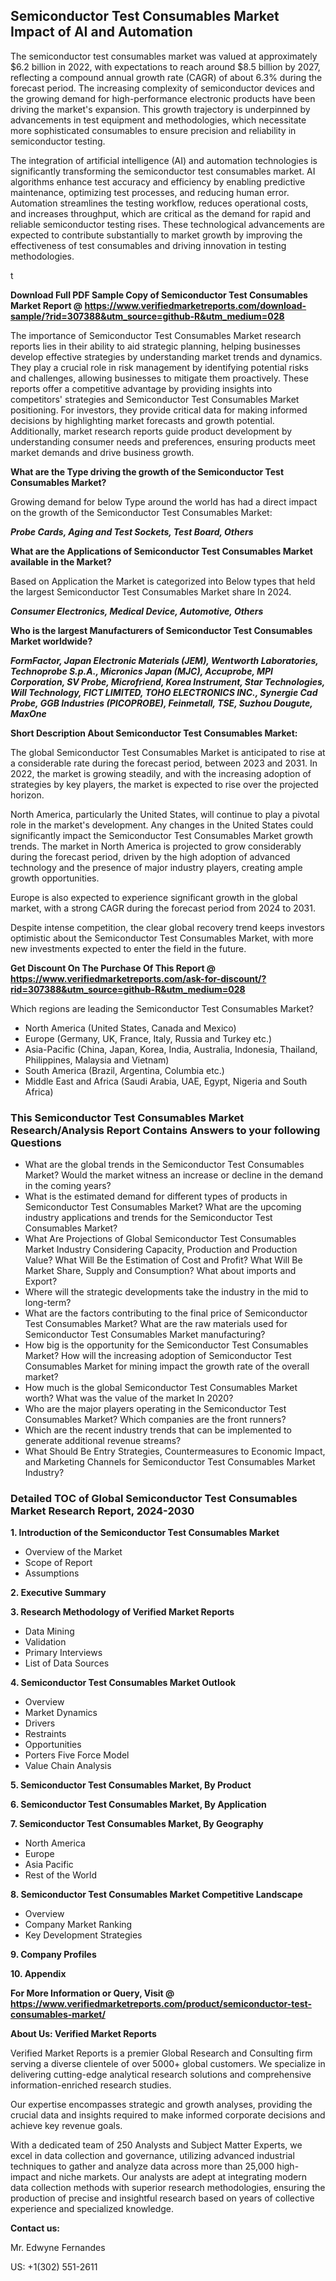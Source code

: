 <h2>Semiconductor Test Consumables Market Impact of AI and Automation</h2><p>The semiconductor test consumables market was valued at approximately $6.2 billion in 2022, with expectations to reach around $8.5 billion by 2027, reflecting a compound annual growth rate (CAGR) of about 6.3% during the forecast period. The increasing complexity of semiconductor devices and the growing demand for high-performance electronic products have been driving the market's expansion. This growth trajectory is underpinned by advancements in test equipment and methodologies, which necessitate more sophisticated consumables to ensure precision and reliability in semiconductor testing.</p><p>The integration of artificial intelligence (AI) and automation technologies is significantly transforming the semiconductor test consumables market. AI algorithms enhance test accuracy and efficiency by enabling predictive maintenance, optimizing test processes, and reducing human error. Automation streamlines the testing workflow, reduces operational costs, and increases throughput, which are critical as the demand for rapid and reliable semiconductor testing rises. These technological advancements are expected to contribute substantially to market growth by improving the effectiveness of test consumables and driving innovation in testing methodologies.</p>t</p><p id="" class=""><strong>Download Full PDF Sample Copy of Semiconductor Test Consumables Market Report @ <a href="https://www.verifiedmarketreports.com/download-sample/?rid=307388&utm_source=github-R&utm_medium=028" target="_blank">https://www.verifiedmarketreports.com/download-sample/?rid=307388&utm_source=github-R&utm_medium=028</a></strong></p><p>The importance of&nbsp;Semiconductor Test Consumables Market research reports lies in their ability to aid strategic planning, helping businesses develop effective strategies by understanding market trends and dynamics. They play a crucial role in risk management by identifying potential risks and challenges, allowing businesses to mitigate them proactively. These reports offer a competitive advantage by providing insights into competitors' strategies and Semiconductor Test Consumables Market positioning. For investors, they provide critical data for making informed decisions by highlighting market forecasts and growth potential. Additionally, market research reports guide product development by understanding consumer needs and preferences, ensuring products meet market demands and drive business growth.</p><p><strong>What are the&nbsp;Type driving the growth of the Semiconductor Test Consumables Market?</strong></p><p id="" class="">Growing demand for below Type around the world has had a direct impact on the growth of the Semiconductor Test Consumables Market:</p><em><strong>Probe Cards, Aging and Test Sockets, Test Board, Others</strong></em></p><strong>What are the&nbsp;Applications&nbsp;of Semiconductor Test Consumables Market available in the Market?</strong></p><p id="" class="">Based on Application the Market is categorized into Below types that held the largest Semiconductor Test Consumables Market share In 2024.</p><em><strong>Consumer Electronics, Medical Device, Automotive, Others</strong></em></p><strong>Who is the largest Manufacturers of Semiconductor Test Consumables Market worldwide?</strong></p><p><em><strong>FormFactor, Japan Electronic Materials (JEM), Wentworth Laboratories, Technoprobe S.p.A., Micronics Japan (MJC), Accuprobe, MPI Corporation, SV Probe, Microfriend, Korea Instrument, Star Technologies, Will Technology, FICT LIMITED, TOHO ELECTRONICS INC., Synergie Cad Probe, GGB Industries (PICOPROBE), Feinmetall, TSE, Suzhou Dougute, MaxOne</strong></em></p><p id="" class=""><strong>Short Description About Semiconductor Test Consumables Market:</strong></p><p>The global Semiconductor Test Consumables Market is anticipated to rise at a considerable rate during the forecast period, between 2023 and 2031. In 2022, the market is growing steadily, and with the increasing adoption of strategies by key players, the market is expected to rise over the projected horizon.</p><p>North America, particularly the United States, will continue to play a pivotal role in the market's development. Any changes in the United States could significantly impact the Semiconductor Test Consumables Market growth trends. The market in North America is projected to grow considerably during the forecast period, driven by the high adoption of advanced technology and the presence of major industry players, creating ample growth opportunities.</p><p>Europe is also expected to experience significant growth in the global market, with a strong CAGR during the forecast period from 2024 to 2031.</p><p>Despite intense competition, the clear global recovery trend keeps investors optimistic about the Semiconductor Test Consumables Market, with more new investments expected to enter the field in the future.</p><p id="" class=""><strong>Get Discount On The Purchase Of This Report @ <a href="https://www.verifiedmarketreports.com/ask-for-discount/?rid=307388&utm_source=github-R&utm_medium=028" target="_blank">https://www.verifiedmarketreports.com/ask-for-discount/?rid=307388&utm_source=github-R&utm_medium=028</a></strong></p>Which regions are leading the Semiconductor Test Consumables Market?</p><ul><li>North America (United States, Canada and Mexico)</li><li>Europe (Germany, UK, France, Italy, Russia and Turkey etc.)</li><li>Asia-Pacific (China, Japan, Korea, India, Australia, Indonesia, Thailand, Philippines, Malaysia and Vietnam)</li><li>South America (Brazil, Argentina, Columbia etc.)</li><li>Middle East and Africa (Saudi Arabia, UAE, Egypt, Nigeria and South Africa)</li></ul><h3 id="" class="">This Semiconductor Test Consumables Market Research/Analysis Report Contains Answers to your following Questions</h3><ul><li>What are the global trends in the Semiconductor Test Consumables Market? Would the market witness an increase or decline in the demand in the coming years?</li><li>What is the estimated demand for different types of products in Semiconductor Test Consumables Market? What are the upcoming industry applications and trends for the Semiconductor Test Consumables Market?</li><li>What Are Projections of Global Semiconductor Test Consumables Market Industry Considering Capacity, Production and Production Value? What Will Be the Estimation of Cost and Profit? What Will Be Market Share, Supply and Consumption? What about imports and Export?</li><li>Where will the strategic developments take the industry in the mid to long-term?</li><li>What are the factors contributing to the final price of Semiconductor Test Consumables Market? What are the raw materials used for Semiconductor Test Consumables Market manufacturing?</li><li>How big is the opportunity for the Semiconductor Test Consumables Market? How will the increasing adoption of Semiconductor Test Consumables Market for mining impact the growth rate of the overall market?</li><li>How much is the global Semiconductor Test Consumables Market worth? What was the value of the market In 2020?</li><li>Who are the major players operating in the Semiconductor Test Consumables Market? Which companies are the front runners?</li><li>Which are the recent industry trends that can be implemented to generate additional revenue streams?</li><li>What Should Be Entry Strategies, Countermeasures to Economic Impact, and Marketing Channels for Semiconductor Test Consumables Market Industry?</li></ul><h3 id="" class="">Detailed TOC of Global Semiconductor Test Consumables Market Research Report, 2024-2030</h3><p id="" class=""><strong>1. Introduction of the Semiconductor Test Consumables Market</strong></p><ul><li>Overview of the Market</li><li>Scope of Report</li><li>Assumptions</li></ul><p id="" class=""><strong>2. Executive Summary</strong></p><p id="" class=""><strong>3. Research Methodology of Verified Market Reports</strong></p><ul><li>Data Mining</li><li>Validation</li><li>Primary Interviews</li><li>List of Data Sources</li></ul><p id="" class=""><strong>4. Semiconductor Test Consumables Market Outlook</strong></p><ul><li>Overview</li><li>Market Dynamics</li><li>Drivers</li><li>Restraints</li><li>Opportunities</li><li>Porters Five Force Model</li><li>Value Chain Analysis</li></ul><p id="" class=""><strong>5. Semiconductor Test Consumables Market, By Product</strong></p><p id="" class=""><strong>6. Semiconductor Test Consumables Market, By Application</strong></p><p id="" class=""><strong>7. Semiconductor Test Consumables Market, By Geography</strong></p><ul><li>North America</li><li>Europe</li><li>Asia Pacific</li><li>Rest of the World</li></ul><p id="" class=""><strong>8. Semiconductor Test Consumables Market Competitive Landscape</strong></p><ul><li>Overview</li><li>Company Market Ranking</li><li>Key Development Strategies</li></ul><p id="" class=""><strong>9. Company Profiles</strong></p><p id="" class=""><strong>10. Appendix</strong></p><p id="" class=""><strong>For More Information or Query, Visit @ <a href="https://www.verifiedmarketreports.com/product/semiconductor-test-consumables-market/" target="_blank">https://www.verifiedmarketreports.com/product/semiconductor-test-consumables-market/</a></strong></p><p id="" class=""><strong>About Us: Verified Market Reports</strong></p><p id="" class="">Verified Market Reports is a premier Global Research and Consulting firm serving a diverse clientele of over 5000+ global customers. We specialize in delivering cutting-edge analytical research solutions and comprehensive information-enriched research studies.</p><p id="" class="">Our expertise encompasses strategic and growth analyses, providing the crucial data and insights required to make informed corporate decisions and achieve key revenue goals.</p><p id="" class="">With a dedicated team of 250 Analysts and Subject Matter Experts, we excel in data collection and governance, utilizing advanced industrial techniques to gather and analyze data across more than 25,000 high-impact and niche markets. Our analysts are adept at integrating modern data collection methods with superior research methodologies, ensuring the production of precise and insightful research based on years of collective experience and specialized knowledge.</p><p id="" class=""><strong>Contact us:</strong></p><p id="" class="">Mr. Edwyne Fernandes</p><p id="" class="">US: +1(302) 551-2611</p>